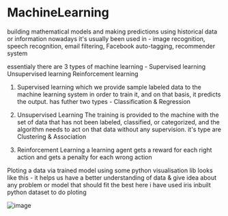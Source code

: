 # MachineLearning

building mathematical models and making predictions using historical data or information
nowadays it's usually been used in  -  image recognition, speech recognition, email filtering, Facebook auto-tagging, recommender system

essentialy there are 3 types of machine learning - 
Supervised learning
Unsupervised learning
Reinforcement learning
 
1) Supervised learning 
which we provide sample labeled data to the machine learning system in order to train it, and on that basis, it predicts the output.
has futher two types - Classification & Regression

2) Unsupervised Learning
The training is provided to the machine with the set of data that has not been labeled, classified, or categorized, and the algorithm needs to act on that data without any supervision.
it's type are Clustering & Association

3) Reinforcement Learning
a learning agent gets a reward for each right action and gets a penalty for each wrong action

Ploting a data via trained model using some python visualisation lib looks like this -
it helps us have a better understanding of data & give idea about any problem or model that should fit the best
here i have used iris inbuilt python dataset to do ploting

![image](https://user-images.githubusercontent.com/100332850/225973223-ceb28a82-16c6-4830-89c0-dcd7e5642e4a.png)
